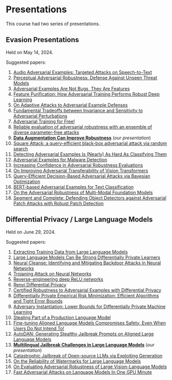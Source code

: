 # Presentations
This course had two series of presentations.

## Evasion Presentations
Held on May 14, 2024.

Suggested papers:

1. [Audio Adversarial Examples: Targeted Attacks on Speech-to-Text](https://arxiv.org/abs/1801.01944)
2. [Perceptual Adversarial Robustness: Defense Against Unseen Threat Models](https://arxiv.org/abs/2006.12655)
3. [Adversarial Examples Are Not Bugs, They Are Features](https://arxiv.org/abs/1905.02175)
4. [Feature Purification: How Adversarial Training Performs Robust Deep Learning](https://arxiv.org/abs/2005.10190)
5. [On Adaptive Attacks to Adversarial Example Defenses](https://nicholas.carlini.com/papers/2020_neurips_adaptiveattacks.pdf)
6. [Fundamental Tradeoffs between Invariance and Sensitivity to Adversarial Perturbations](https://arxiv.org/abs/2002.04599)
7. [Adversarial Training for Free!](https://arxiv.org/pdf/1904.12843.pdf)
8. [Reliable evaluation of adversarial robustness with an ensemble of diverse parameter-free attacks](https://proceedings.mlr.press/v119/croce20b/croce20b.pdf)
9. **[Data Augmentation Can Improve Robustness](https://proceedings.neurips.cc/paper/2021/file/fb4c48608ce8825b558ccf07169a3421-Paper.pdf)** (_our presentation_)
10. [Square Attack: a query-efficient black-box adversarial attack via random search](https://arxiv.org/abs/1912.00049)
11. [Detecting Adversarial Examples Is (Nearly) As Hard As Classifying Them](https://proceedings.mlr.press/v162/tramer22a.html)
12. [Adversarial Examples for Malware Detection](https://link.springer.com/chapter/10.1007/978-3-319-66399-9_4)
13. [Increasing Confidence in Adversarial Robustness Evaluations](https://arxiv.org/abs/2206.13991)
14. [On Improving Adversarial Transferability of Vision Transformers](https://arxiv.org/abs/2106.04169)
15. [Query-Efficient Decision-Based Adversarial Attacks via Bayesian Optimization](https://openreview.net/forum?id=beiz51zcm-H)
16. [BERT-based Adversarial Examples for Text Classification](https://arxiv.org/abs/2004.01970)
17. [On the Adversarial Robustness of Multi-Modal Foundation Models](https://openaccess.thecvf.com/content/ICCV2023W/AROW/papers/Schlarmann_On_the_Adversarial_Robustness_of_Multi-Modal_Foundation_Models_ICCVW_2023_paper.pdf)
18. [Segment and Complete: Defending Object Detectors against Adversarial Patch Attacks with Robust Patch Detection](https://openaccess.thecvf.com/content/CVPR2022/papers/Liu_Segment_and_Complete_Defending_Object_Detectors_Against_Adversarial_Patch_Attacks_CVPR_2022_paper.pdf)


## Differential Privacy / Large Language Models
Held on June 29, 2024.

Suggested papers:

1. [Extracting Training Data from Large Language Models](https://www.usenix.org/system/files/sec21-carlini-extracting.pdf)
2. [Large Language Models Can Be Strong Differentially Private Learners](https://openreview.net/pdf?id=bVuP3ltATMz)
3. [Neural Cleanse: Identifying and Mitigating Backdoor Attacks in Neural Networks](https://people.cs.uchicago.edu/~ravenben/publications/pdf/backdoor-sp19.pdf)
4. [Trojaning Attack on Neural Networks](https://docs.lib.purdue.edu/cgi/viewcontent.cgi?article=2782&context=cstech)
5. [Reverse-engineering deep ReLU networks](https://arxiv.org/pdf/1910.00744.pdf)
6. [Renyi Differential Privacy](https://arxiv.org/pdf/1702.07476.pdf)
7. [Certified Robustness to Adversarial Examples with Differential Privacy](https://arxiv.org/abs/1802.03471)
8. [Differentially Private Empirical Risk Minimization: Efficient Algorithms and Tight Error Bounds](https://par.nsf.gov/servlets/purl/10092778)
9. [Adversary Instantiation: Lower Bounds for Differentially Private Machine Learning](https://ieeexplore.ieee.org/document/9519424)
10. [Stealing Part of a Production Language Model](https://arxiv.org/abs/2403.06634)
11. [Fine-tuning Aligned Language Models Compromises Safety, Even When Users Do Not Intend To!](https://arxiv.org/abs/2310.03693)
12. [AutoDAN: Generating Stealthy Jailbreak Prompts on Aligned Large Language Models](https://openreview.net/forum?id=7Jwpw4qKkb)
13. **[Multilingual Jailbreak Challenges in Large Language Models](https://openreview.net/forum?id=vESNKdEMGp)** (_our presentation_)
14. [Catastrophic Jailbreak of Open-source LLMs via Exploiting Generation](https://openreview.net/forum?id=r42tSSCHPh)
15. [On the Reliability of Watermarks for Large Language Models](https://openreview.net/forum?id=DEJIDCmWOz)
16. [On Evaluating Adversarial Robustness of Large Vision-Language Models](https://proceedings.neurips.cc/paper_files/paper/2023/file/a97b58c4f7551053b0512f92244b0810-Paper-Conference.pdf)
17. [Fast Adversarial Attacks on Language Models In One GPU Minute](https://arxiv.org/abs/2402.15570)
